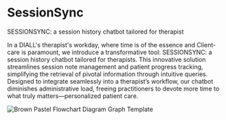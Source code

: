 # SessionSync
SESSIONSYNC: a session history chatbot tailored for therapist

In a DIALL's therapist's workday, where time is of the essence and Client-care is paramount, we introduce a transformative tool: SESSIONSYNC: a session history chatbot tailored for therapists. This innovative solution streamlines session note management and patient progress tracking, simplifying the retrieval of pivotal information through intuitive queries. Designed to integrate seamlessly into a therapist’s workflow, our chatbot diminishes administrative load, freeing practitioners to devote more time to what truly matters—personalized patient care. ​


![Brown Pastel Flowchart Diagram Graph Template](https://github.com/shrutimundargi/SessionSync/assets/48567754/5c6ad2ef-e874-4689-a813-6407d1bd7f27)
